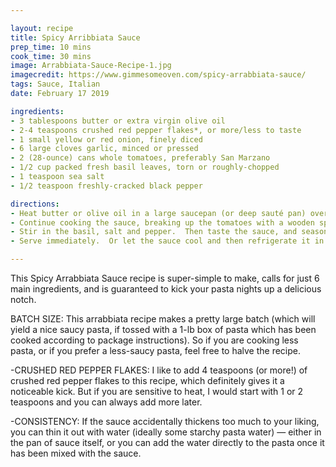```yaml
---

layout: recipe
title: Spicy Arribbiata Sauce
prep_time: 10 mins
cook_time: 30 mins
image: Arrabbiata-Sauce-Recipe-1.jpg
imagecredit: https://www.gimmesomeoven.com/spicy-arrabbiata-sauce/
tags: Sauce, Italian
date: February 17 2019

ingredients:
- 3 tablespoons butter or extra virgin olive oil
- 2-4 teaspoons crushed red pepper flakes*, or more/less to taste
- 1 small yellow or red onion, finely diced
- 6 large cloves garlic, minced or pressed
- 2 (28-ounce) cans whole tomatoes, preferably San Marzano
- 1/2 cup packed fresh basil leaves, torn or roughly-chopped
- 1 teaspoon sea salt
- 1/2 teaspoon freshly-cracked black pepper

directions:
- Heat butter or olive oil in a large saucepan (or deep sauté pan) over medium-high heat until melted.  Add crushed red pepper flakes and sauté for 2 minutes, stirring occasionally.  Add onions and sauté for 5 minutes or until softened and translucent, stirring occasionally.  Add garlic and sauté for 2 more minutes or until fragrant, stirring occasionally.  Add in the tomatoes and stir to combine.
- Continue cooking the sauce, breaking up the tomatoes with a wooden spoon (or potato masher) as you go, until the sauce reaches a low simmer.  Reduce heat to medium to maintain a steady simmer.  Then let the sauce continue to cook uncovered for about 25-30 minutes, stirring occasionally, until it has thickened** and reached your desired consistency.
- Stir in the basil, salt and pepper.  Then taste the sauce, and season with any extra salt, pepper and/or crushed red pepper flakes as needed.
- Serve immediately.  Or let the sauce cool and then refrigerate it in a sealed container for up to 4 days.

---
```


This Spicy Arrabbiata Sauce recipe is super-simple to make, calls for just 6 main ingredients, and is guaranteed to kick your pasta nights up a delicious notch.

BATCH SIZE: This arrabbiata recipe makes a pretty large batch (which will yield a nice saucy pasta, if tossed with a 1-lb box of pasta which has been cooked according to package instructions).  So if you are cooking less pasta, or if you prefer a less-saucy pasta, feel free to halve the recipe.

-CRUSHED RED PEPPER FLAKES: I like to add 4 teaspoons (or more!) of crushed red pepper flakes to this recipe, which definitely gives it a noticeable kick.  But if you are sensitive to heat, I would start with 1 or 2 teaspoons and you can always add more later.

-CONSISTENCY: If the sauce accidentally thickens too much to your liking, you can thin it out with water (ideally some starchy pasta water) — either in the pan of sauce itself, or you can add the water directly to the pasta once it has been mixed with the sauce.

